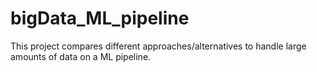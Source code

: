 # bigData_ML_pipeline
This project compares different approaches/alternatives to handle large amounts of data on a ML pipeline.
